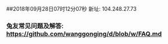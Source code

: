 ##2018年09月28日07时12分07秒 新址: 104.248.27.73
### 兔友常见问题及解答: https://github.com/wanggonging/d/blob/w/FAQ.md
